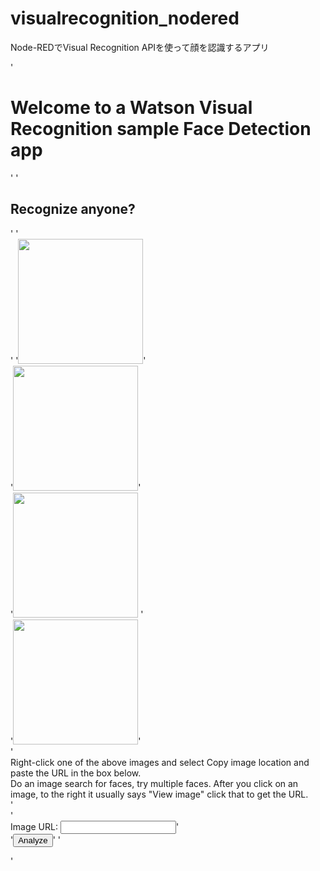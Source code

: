 # visualrecognition_nodered
Node-REDでVisual Recognition APIを使って顔を認識するアプリ

'<h1>Welcome to a Watson Visual Recognition sample Face Detection app</h1>'
'<H2>Recognize anyone?</H2>'
'<form  action="{{req._parsedUrl.pathname}}">'
'<img src="http://sysrun.haifa.il.ibm.com/ibm/history/exhibits/chairmen/images/watsonsr.jpg" height='200'/>'    
'<img src="http://www.awaken.com/wp-content/uploads/2015/05/forbes.jpg" height='200'/>'   
'<img src="https://upload.wikimedia.org/wikipedia/commons/thumb/5/52/LinuxCon_Europe_Linus_Torvalds_03.jpg/220px-LinuxCon_Europe_Linus_Torvalds_03.jpg" height='200'/> '   
'<img src="http://smashinghub.com/wp-content/uploads/2012/01/nb5.jpg" height='200'/>'        
'<br/>Right-click one of the above images and select Copy image location and paste the URL in the box below.<br>Do an image search for faces, try multiple faces. After you click on an image, to the right it usually says "View image" click that to get the URL.<br/>'    
'<br>Image URL: <input type="text" name="imageurl"/>'    
'<input type="submit" value="Analyze"/>'
'</form>'

